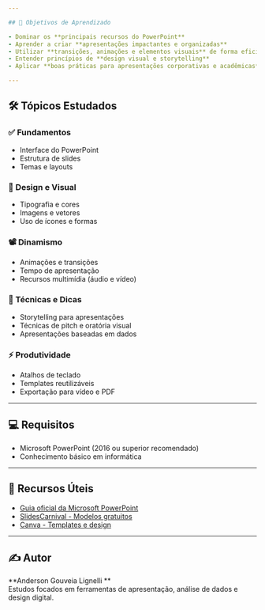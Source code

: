 ```yaml
---

## 🎯 Objetivos de Aprendizado

- Dominar os **principais recursos do PowerPoint**
- Aprender a criar **apresentações impactantes e organizadas**
- Utilizar **transições, animações e elementos visuais** de forma eficiente
- Entender princípios de **design visual e storytelling**
- Aplicar **boas práticas para apresentações corporativas e acadêmicas**

---
```


## 🛠️ Tópicos Estudados

### ✅ Fundamentos
- Interface do PowerPoint
- Estrutura de slides
- Temas e layouts

### 🎨 Design e Visual
- Tipografia e cores
- Imagens e vetores
- Uso de ícones e formas

### 📽️ Dinamismo
- Animações e transições
- Tempo de apresentação
- Recursos multimídia (áudio e vídeo)

### 🧠 Técnicas e Dicas
- Storytelling para apresentações
- Técnicas de pitch e oratória visual
- Apresentações baseadas em dados

### ⚡ Produtividade
- Atalhos de teclado
- Templates reutilizáveis
- Exportação para vídeo e PDF

---

## 💻 Requisitos

- Microsoft PowerPoint (2016 ou superior recomendado)
- Conhecimento básico em informática

---

## 📌 Recursos Úteis

- [Guia oficial da Microsoft PowerPoint](https://support.microsoft.com/pt-br/powerpoint)
- [SlidesCarnival - Modelos gratuitos](https://www.slidescarnival.com/)
- [Canva - Templates e design](https://www.canva.com/pt_br/apresentacoes/)

---

## ✍️ Autor

**Anderson Gouveia Lignelli **  
Estudos focados em ferramentas de apresentação, análise de dados e design digital.


